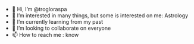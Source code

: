 - 👋 Hi, I’m @trogloraspa
- 👀 I’m interested in many things, but some is interested on me: Astrology
- 🌱 I’m currently learning from my past
- 💞️ I’m looking to collaborate on everyone
- 📫 How to reach me : know

<!---
trogloraspa/trogloraspa is a ✨ special ✨ repository because its `README.md` (this file) appears on your GitHub profile.
You can click the Preview link to take a look at your changes.
--->
